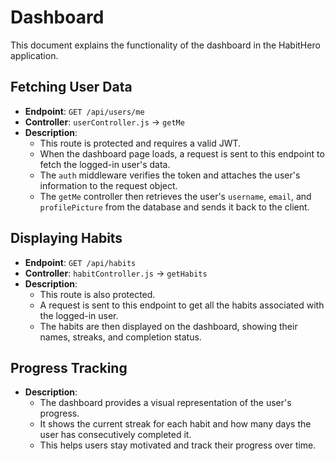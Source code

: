 # Dashboard

This document explains the functionality of the dashboard in the HabitHero application.

## Fetching User Data

- **Endpoint**: `GET /api/users/me`
- **Controller**: `userController.js` -> `getMe`
- **Description**:
  - This route is protected and requires a valid JWT.
  - When the dashboard page loads, a request is sent to this endpoint to fetch the logged-in user's data.
  - The `auth` middleware verifies the token and attaches the user's information to the request object.
  - The `getMe` controller then retrieves the user's `username`, `email`, and `profilePicture` from the database and sends it back to the client.

## Displaying Habits

- **Endpoint**: `GET /api/habits`
- **Controller**: `habitController.js` -> `getHabits`
- **Description**:
  - This route is also protected.
  - A request is sent to this endpoint to get all the habits associated with the logged-in user.
  - The habits are then displayed on the dashboard, showing their names, streaks, and completion status.

## Progress Tracking

- **Description**:
  - The dashboard provides a visual representation of the user's progress.
  - It shows the current streak for each habit and how many days the user has consecutively completed it.
  - This helps users stay motivated and track their progress over time.

